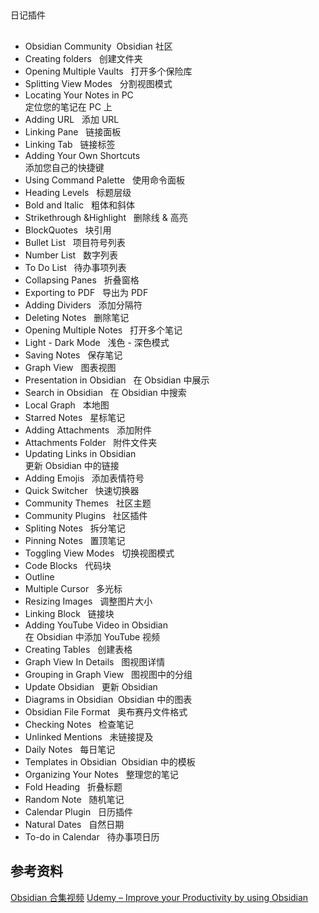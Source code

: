 ## 
日记插件


## 
- Obsidian Community  Obsidian 社区
- Creating folders   创建文件夹
- Opening Multiple Vaults   打开多个保险库
- Splitting View Modes   分割视图模式
- Locating Your Notes in PC  
   定位您的笔记在 PC 上
- Adding URL   添加 URL
- Linking Pane   链接面板
- Linking Tab   链接标签
- Adding Your Own Shortcuts  
   添加您自己的快捷键
- Using Command Palette   使用命令面板
- Heading Levels   标题层级
- Bold and Italic   粗体和斜体
- Strikethrough &Highlight   删除线 & 高亮
- BlockQuotes   块引用
- Bullet List   项目符号列表
- Number List   数字列表
- To Do List   待办事项列表
- Collapsing Panes   折叠窗格
- Exporting to PDF   导出为 PDF
- Adding Dividers   添加分隔符
- Deleting Notes   删除笔记
- Opening Multiple Notes   打开多个笔记
- Light - Dark Mode   浅色 - 深色模式
- Saving Notes   保存笔记
- Graph View   图表视图
- Presentation in Obsidian   在 Obsidian 中展示
- Search in Obsidian   在 Obsidian 中搜索
- Local Graph   本地图
- Starred Notes   星标笔记
- Adding Attachments   添加附件
- Attachments Folder   附件文件夹
- Updating Links in Obsidian  
   更新 Obsidian 中的链接
- Adding Emojis   添加表情符号
- Quick Switcher   快速切换器
- Community Themes   社区主题
- Community Plugins   社区插件
- Spliting Notes   拆分笔记
- Pinning Notes   置顶笔记
- Toggling View Modes   切换视图模式
- Code Blocks   代码块
- Outline
- Multiple Cursor   多光标
- Resizing Images   调整图片大小
- Linking Block   链接块
- Adding YouTube Video in Obsidian  
   在 Obsidian 中添加 YouTube 视频
- Creating Tables   创建表格
- Graph View In Details   图视图详情
- Grouping in Graph View   图视图中的分组
- Update Obsidian   更新 Obsidian
- Diagrams in Obsidian  Obsidian 中的图表
- Obsidian File Format   奥布赛丹文件格式
- Checking Notes   检查笔记
- Unlinked Mentions   未链接提及
- Daily Notes   每日笔记
- Templates in Obsidian  Obsidian 中的模板
- Organizing Your Notes   整理您的笔记
- Fold Heading   折叠标题
- Random Note   随机笔记
- Calendar Plugin   日历插件
- Natural Dates   自然日期
- To-do in Calendar   待办事项日历


## 参考资料
[Obsidian 合集视频](https://www.bilibili.com/video/BV1RMwEeTEHu/?share_source=copy_web&vd_source=9c1e19a73fa7bd23bb37aa8d7467d862)
[Udemy – Improve your Productivity by using Obsidian](https://downloadlynet.ir/2024/29/124920/04/improve-your-productivity-by-using-obsidian/09/?#/124920-udemy-032501031115.html)
